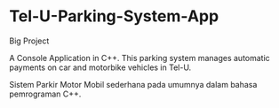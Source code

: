 # Tel-U-Parking-System-App

Big Project

A Console Application in C++. This parking system manages automatic payments on car and motorbike vehicles in Tel-U.

Sistem Parkir Motor Mobil sederhana pada umumnya dalam bahasa pemrograman C++.
